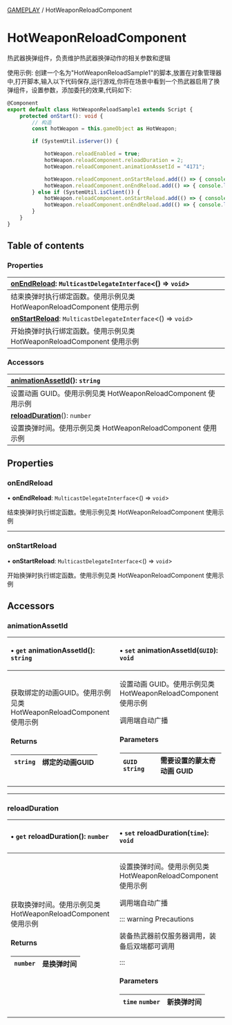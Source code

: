 [GAMEPLAY](../groups/GAMEPLAY.GAMEPLAY.md) / HotWeaponReloadComponent

# HotWeaponReloadComponent <Badge type="tip" text="Class" /> <Score text="HotWeaponReloadComponent" />

热武器换弹组件，负责维护热武器换弹动作的相关参数和逻辑

<span style="font-size: 14px;">
使用示例: 创建一个名为"HotWeaponReloadSample1"的脚本,放置在对象管理器中,打开脚本,输入以下代码保存,运行游戏,你将在场景中看到一个热武器启用了换弹组件，设置参数，添加委托的效果,代码如下:
</span>

```ts
@Component
export default class HotWeaponReloadSample1 extends Script {
    protected onStart(): void {
        // 构造
        const hotWeapon = this.gameObject as HotWeapon;

        if (SystemUtil.isServer()) {

            hotWeapon.reloadEnabled = true;
            hotWeapon.reloadComponent.reloadDuration = 2;
            hotWeapon.reloadComponent.animationAssetId = "4171";

            hotWeapon.reloadComponent.onStartReload.add(() => { console.log("reloadComponent.onStartReload Server") });
            hotWeapon.reloadComponent.onEndReload.add(() => { console.log("reloadComponent.onEndReload Server") });
        } else if (SystemUtil.isClient()) {
            hotWeapon.reloadComponent.onStartReload.add(() => { console.log("reloadComponent.onStartReload Client") });
            hotWeapon.reloadComponent.onEndReload.add(() => { console.log("reloadComponent.onEndReload Client") });
        }
    }
}
```

## Table of contents

### Properties <Score text="Properties" /> 
| **[onEndReload](mw.HotWeaponReloadComponent.md#onendreload)**: `MulticastDelegateInterface`<() => `void`\>  |
| :-----|
| 结束换弹时执行绑定函数。使用示例见类 HotWeaponReloadComponent 使用示例|
| **[onStartReload](mw.HotWeaponReloadComponent.md#onstartreload)**: `MulticastDelegateInterface`<() => `void`\>  |
| 开始换弹时执行绑定函数。使用示例见类 HotWeaponReloadComponent 使用示例|

### Accessors <Score text="Accessors" /> 
| **[animationAssetId](mw.HotWeaponReloadComponent.md#animationassetid)**(): `string`  |
| :-----|
| 设置动画 GUID。使用示例见类 HotWeaponReloadComponent 使用示例|
| **[reloadDuration](mw.HotWeaponReloadComponent.md#reloadduration)**(): `number`  |
| 设置换弹时间。使用示例见类 HotWeaponReloadComponent 使用示例|

## Properties

### onEndReload <Score text="onEndReload" /> 

• **onEndReload**: `MulticastDelegateInterface`<() => `void`\>

结束换弹时执行绑定函数。使用示例见类 HotWeaponReloadComponent 使用示例

___

### onStartReload <Score text="onStartReload" /> 

• **onStartReload**: `MulticastDelegateInterface`<() => `void`\>

开始换弹时执行绑定函数。使用示例见类 HotWeaponReloadComponent 使用示例

## Accessors

### animationAssetId <Score text="animationAssetId" /> 

<table class="get-set-table">
<thead><tr>
<th style="text-align: left">

• `get` **animationAssetId**(): `string` 

</th>
<th style="text-align: left">

• `set` **animationAssetId**(`GUID`): `void` <Badge type="tip" text="other" />

</th>
</tr></thead>
<tbody><tr>
<td style="text-align: left">


获取绑定的动画GUID。使用示例见类 HotWeaponReloadComponent 使用示例


#### Returns

| `string` | 绑定的动画GUID |
| :------ | :------ |


</td>
<td style="text-align: left">


设置动画 GUID。使用示例见类 HotWeaponReloadComponent 使用示例

调用端自动广播

#### Parameters

| `GUID` `string` |  需要设置的蒙太奇动画 GUID |
| :------ | :------ |



</td>
</tr></tbody>
</table>

___

### reloadDuration <Score text="reloadDuration" /> 

<table class="get-set-table">
<thead><tr>
<th style="text-align: left">

• `get` **reloadDuration**(): `number` 

</th>
<th style="text-align: left">

• `set` **reloadDuration**(`time`): `void` <Badge type="tip" text="other" />

</th>
</tr></thead>
<tbody><tr>
<td style="text-align: left">


获取换弹时间。使用示例见类 HotWeaponReloadComponent 使用示例


#### Returns

| `number` | 是换弹时间 |
| :------ | :------ |


</td>
<td style="text-align: left">


设置换弹时间。使用示例见类 HotWeaponReloadComponent 使用示例

调用端自动广播

::: warning Precautions

装备热武器前仅服务器调用，装备后双端都可调用

:::

#### Parameters

| `time` `number` |  新换弹时间 |
| :------ | :------ |


</td>
</tr></tbody>
</table>

